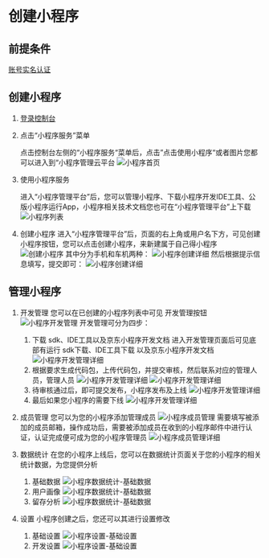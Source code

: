 # 创建小程序

## 前提条件
[账号实名认证](./Precondition.md)

## 创建小程序

1. [登录控制台](./ControllPage.md)

2. 点击“小程序服务”菜单

   点击控制台左侧的“小程序服务“菜单后，点击”点击使用小程序“或者图片您都可以进入到“小程序管理云平台
   ![小程序首页](../../../../image/IoT/IoT-Aep/mp-home.jpeg)

3. 使用小程序服务

   进入“小程序管理平台”后，您可以管理小程序、下载小程序开发IDE工具、公版小程序运行App，小程序相关技术文档您也可在“小程序管理平台”上下载
   ![小程序列表](../../../../image/IoT/IoT-Aep/mp-list.jpeg)
4. 创建小程序
   进入“小程序管理平台”后，页面的右上角或用户名下方，可见创建小程序按钮，您可以点击创建小程序，来新建属于自己得小程序
   ![创建小程序](../../../../image/IoT/IoT-Aep/mp-create.jpeg)
   其中分为手机和车机两种：
   ![小程序创建详细](../../../../image/IoT/IoT-Aep/mp-create1.jpeg)
   然后根据提示信息填写，提交即可：
   ![小程序创建详细](../../../../image/IoT/IoT-Aep/mp-create2.jpeg)

## 管理小程序
1. 开发管理
   您可以在已创建的小程序列表中可见 开发管理按钮
   ![小程序开发管理](../../../../image/IoT/IoT-Aep/mp-devManage.jpeg)
   开发管理可分为四步：
   1. 下载 sdk、IDE工具以及京东小程序开发文档
   进入开发管理页面后可见底部有运行 sdk下载、IDE工具下载 以及京东小程序开发文档
   ![小程序开发管理详细](../../../../image/IoT/IoT-Aep/mp-devManage1.jpeg)
   2. 根据要求生成代码包，上传代码包，并提交审核，然后联系对应的管理人员，管理人员
   ![小程序开发管理详细](../../../../image/IoT/IoT-Aep/mp-devManage2.jpeg)
   ![小程序开发管理详细](../../../../image/IoT/IoT-Aep/mp-devManage4.jpeg)
   3. 待审核通过后，即可提交发布，小程序发布及上线
   ![小程序开发管理详细](../../../../image/IoT/IoT-Aep/mp-devManage3.jpeg)
   4. 最后如果您小程序的需要下线
   ![小程序开发管理详细](../../../../image/IoT/IoT-Aep/mp-devManage6.jpeg)
2. 成员管理
   您可以为您的小程序添加管理成员
   ![小程序成员管理](../../../../image/IoT/IoT-Aep/mp-memberManage.jpeg)
   需要填写被添加的成员邮箱，操作成功后，需要被添加成员在收到的小程序邮件中进行认证，认证完成便可成为您的小程序管理员
   ![小程序成员管理详细](../../../../image/IoT/IoT-Aep/mp-memberManage1.jpeg)

3. 数据统计
   在您的小程序上线后，您可以在数据统计页面关于您的小程序的相关统计数据，为您提供分析
   1. 基础数据
      ![小程序数据统计-基础数据](../../../../image/IoT/IoT-Aep/mp-dataStatistics1.jpeg)
   2. 用户画像
      ![小程序数据统计-基础数据](../../../../image/IoT/IoT-Aep/mp-dataStatistics2.jpeg)
   3. 留存分析
      ![小程序数据统计-基础数据](../../../../image/IoT/IoT-Aep/mp-dataStatistics3.jpeg)
4. 设置
   小程序创建之后，您还可以其进行设置修改
   1. 基础设置
      ![小程序设置-基础设置](../../../../image/IoT/IoT-Aep/mp-settingBase.jpeg)
   2. 开发设置
      ![小程序设置-基础设置](../../../../image/IoT/IoT-Aep/mp-settingDev.jpeg)